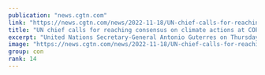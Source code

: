 ```yaml
---
publication: "news.cgtn.com"
link: "https://news.cgtn.com/news/2022-11-18/UN-chief-calls-for-reaching-consensus-on-climate-actions-at-COP27-1f3AzMFkpEY/index.html"
title: "UN chief calls for reaching consensus on climate actions at COP27"
excerpt: "United Nations Secretary-General Antonio Guterres on Thursday called on countries to take climate actions instead of 'finger-pointing' at the ongoing UN climate change conference."
image: "https://news.cgtn.com/news/2022-11-18/UN-chief-calls-for-reaching-consensus-on-climate-actions-at-COP27-1f3AzMFkpEY/img/a1524f014dbc4bb6892bfe10577e5fd2/a1524f014dbc4bb6892bfe10577e5fd2-750.png"
group: con
rank: 14
---
```

